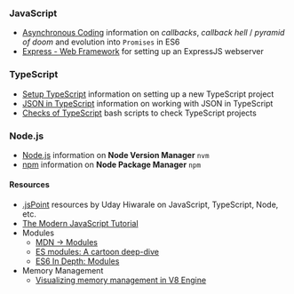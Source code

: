 ### JavaScript

* [Asynchronous Coding](./async.md) information on *callbacks*, *callback hell* / *pyramid of doom* and evolution into `Promises` in ES6
* [Express - Web Framework](./express.md) for setting up an ExpressJS webserver

### TypeScript

* [Setup TypeScript](./setup.md) information on setting up a new TypeScript project
* [JSON in TypeScript](./json.md) information on working with JSON in TypeScript
* [Checks of TypeScript](./ts-checks.md) bash scripts to check TypeScript projects

### Node.js

* [Node.js](./nodejs.md) information on **Node Version Manager** `nvm`
* [npm](./npm.md) information on **Node Package Manager** `npm`

#### Resources

* [.jsPoint](https://medium.com/jspoint) resources by Uday Hiwarale on JavaScript, TypeScript, Node, etc.
* [The Modern JavaScript Tutorial](https://javascript.info/)
* Modules
  * [MDN -> Modules](https://developer.mozilla.org/en-US/docs/Web/JavaScript/Guide/Modules)
  * [ES modules: A cartoon deep-dive](https://hacks.mozilla.org/2018/03/es-modules-a-cartoon-deep-dive/)
  * [ES6 In Depth: Modules](https://hacks.mozilla.org/2015/08/es6-in-depth-modules/)
* Memory Management
  * [Visualizing memory management in V8 Engine](https://deepu.tech/memory-management-in-v8/)
